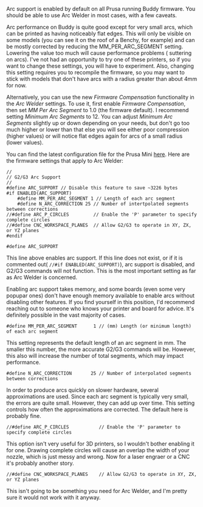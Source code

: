 Arc support is enabled by default on all Prusa running Buddy firmware. You should be able to use Arc Welder in most
cases, with a few caveats.

Arc performance on Buddy is quite good except for very small arcs, which can be printed as having noticeably flat edges.
This will only be visible on some models (you can see it on the roof of a Benchy, for example) and can be mostly
corrected by reducing the MM_PER_ARC_SEGMENT setting. Lowering the value too much will cause performance problems (
suttering on arcs). I've not had an opportunity to try one of these printers, so if you want to change these settings,
you will have to experiment. Also, changing this setting requires you to recompile the firmware, so you may want to
stick with models that don't have arcs with a radius greater than about 4mm for now.

Alternatively, you can use the new *Firmware Compensation* functionality in the *Arc Welder* settings. To use it, first
enable *Firmware Compensation*, then set *MM Per Arc Segment* to 1.0 (the firmware default). I recommend setting
*Minimum Arc Segments* to 12. You can adjust *Minimum Arc Segments* slightly up or down depending on your needs, but
don't go too much higher or lower than that else you will see either poor compression (higher values) or will notice
flat edges again for arcs of a small radius (lower values).

You can find the latest configuration file for the Prusa
Mini [here](https://github.com/prusa3d/Prusa-Firmware-Buddy/blob/master/include/marlin/Configuration_A3ides_2209_MINI_adv.h).
Here are the firmware settings that apply to Arc Welder:

```
//
// G2/G3 Arc Support
//
#define ARC_SUPPORT // Disable this feature to save ~3226 bytes
#if ENABLED(ARC_SUPPORT)
    #define MM_PER_ARC_SEGMENT 1 // Length of each arc segment
    #define N_ARC_CORRECTION 25 // Number of intertpolated segments between corrections
//#define ARC_P_CIRCLES         // Enable the 'P' parameter to specify complete circles
//#define CNC_WORKSPACE_PLANES  // Allow G2/G3 to operate in XY, ZX, or YZ planes
#endif
```

```#define ARC_SUPPORT```

This line above enables arc support. If this line does not exist, or if it is commented out(
```//#if ENABLED(ARC_SUPPORT)```), arc support is disabled, and G2/G3 commands will not function. This is the most
important setting as far as Arc Welder is concerned.

Enabling arc support takes memory, and some boards (even some very popupar ones) don't have enough memory available to
enable arcs without disabling other features. If you find yourself in this position, I'd recommend reaching out to
someone who knows your printer and board for advice. It's definitely possible in the vast majority of cases.

```#define MM_PER_ARC_SEGMENT      1 // (mm) Length (or minimum length) of each arc segment```

This setting represents the default length of an arc segment in mm. The smaller this number, the more accurate G2/G3
commands will be. However, this also will increase the number of total segments, which may impact performance.

```#define N_ARC_CORRECTION       25 // Number of interpolated segments between corrections```

In order to produce arcs quickly on slower hardware, several approximations are used. Since each arc segment is
typically very small, the errors are quite small. However, they can add up over time. This setting controls how often
the approximations are corrected. The default here is probably fine.

```//#define ARC_P_CIRCLES           // Enable the 'P' parameter to specify complete circles```

This option isn't very useful for 3D printers, so I wouldn't bother enabling it for one. Drawing complete circles will
cause an overlap the width of your nozzle, which is just messy and wrong. Now for a laser engraer or a CNC it's probably
another story.

```//#define CNC_WORKSPACE_PLANES    // Allow G2/G3 to operate in XY, ZX, or YZ planes```

This isn't going to be something you need for Arc Welder, and I'm pretty sure it would not work with it anyway.
